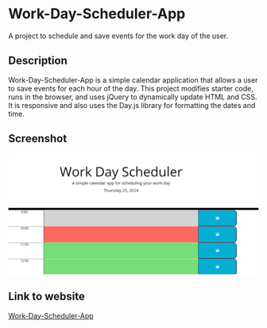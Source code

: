 # Work-Day-Scheduler-App

A project to schedule and save events for the work day of the user.

## Description

Work-Day-Scheduler-App is a simple calendar application that allows a user to save events for each hour of the day. This project modifies starter code, runs in the browser, and uses jQuery to dynamically update HTML and CSS. It is responsive and also uses the Day.js library for formatting the dates and time.

## Screenshot

![Work-Day-Scheduler-App](assets/images/screenshot-of-work-day-scheduler.png)

## Link to website

[Work-Day-Scheduler-App](https://obeeyoma.github.io/work-day-scheduler-app/)
